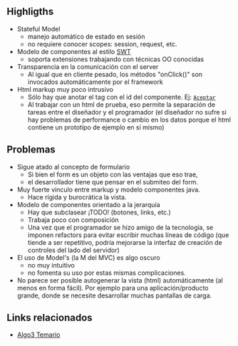 Highligths
----------

-   Stateful Model
    -   manejo automático de estado en sesión
    -   no requiere conocer scopes: session, request, etc.
-   Modelo de componentes al estilo [SWT](jface--controles-y-binding.html)
    -   soporta extensiones trabajando con técnicas OO conocidas
-   Transparencia en la comunicación con el server
    -   Al igual que en cliente pesado, los métodos "onClick()" son invocados automáticamente por el framework
-   Html markup muy poco intrusivo
    -   Sólo hay que anotar el tag con el id del componente. Ej: <a wicket:id="aceptar" href="#">`Aceptar`</a>
    -   Al trabajar con un html de prueba, eso permite la separación de tareas entre el diseñador y el programador (el diseñador no sufre si hay problemas de performance o cambio en los datos porque el html contiene un prototipo de ejemplo en sí mismo)

Problemas
---------

-   Sigue atado al concepto de formulario
    -   Si bien el form es un objeto con las ventajas que eso trae,
    -   el desarrollador tiene que pensar en el submiteo del form.
-   Muy fuerte vínculo entre markup y modelo componentes java.
    -   Hace rígida y burocrática la vista.
-   Modelo de componentes orientado a la jerarquía
    -   Hay que subclasear ¡TODO! (botones, links, etc.)
    -   Trabaja poco con composición
    -   Una vez que el programador se hizo amigo de la tecnología, se imponen refactors para evitar escribir muchas líneas de código (que tiende a ser repetitivo, podría mejorarse la interfaz de creación de controles del lado del servidor)
-   El uso de Model's (la M del MVC) es algo oscuro
    -   no muy intuitivo
    -   no fomenta su uso por estas mismas complicaciones.
-   No parece ser posible autogenerar la vista (html) automáticamente (al menos en forma fácil). Por ejemplo para una aplicación/producto grande, donde se necesite desarrollar muchas pantallas de carga.

Links relacionados
------------------

-   [Algo3 Temario](algo3-temario.html)

